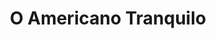 ---
ref: sol-010-0020
title: ["O Americano Tranquilo"]
author_name: ["António Garcia"]
publisher: ["Ulisseia"]
year: "y1954"
origin: ["Portugal"]
formats: ["book-cover"]
disciplines: ["graphic-design"]
tags:
layout: artifact
status: ["rescan"]
published: false
int_published: false
image_count:
date_added: 2023-06-16
batch:
---